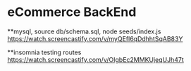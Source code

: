 # eCommerce BackEnd
**mysql, source db/schema.sql, node seeds/index.js
https://watch.screencastify.com/v/myQEfl6qDdhhtSqAB83Y

**insomnia testing routes
https://watch.screencastify.com/v/OIgbEc2MMKUjeqUJh47t

